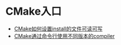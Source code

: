 # CMake入口

* [CMake如何设置install的文件可读可写](HowToSetInstalledFileReadAndWrite.md)
* [CMake通过命令行使用不同版本的compiler](HowToUseNewCompilerByCmdLine.md)

